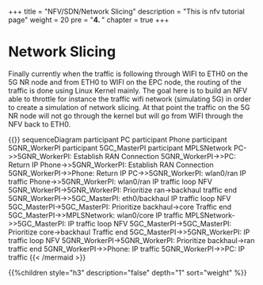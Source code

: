 +++
title = "NFV/SDN/Network Slicing"
description = "This is nfv tutorial page"
weight = 20
pre = "<b>4. </b>"
chapter = true
+++

# Network Slicing

Finally currently when the traffic is following through WIFI to ETH0 on the 5G NR node and from ETH0 to WIFI on the EPC node, the routing of the
traffic is done using Linux Kernel mainly.
The goal here is to build an NFV able to throttle for instance the traffic wifi network (simulating 5G) in order to create a simulation of
network slicing. At that point the traffic on the 5G NR node will not go through the kernel but will go from WIFI through the NFV back to ETH0.

<!--more-->

{{<mermaid>}}
sequenceDiagram
    participant PC
    participant Phone
    participant 5GNR_WorkerPI
    participant 5GC_MasterPI
    participant MPLSNetwork
    PC->>5GNR_WorkerPI: Establish RAN Connection
    5GNR_WorkerPI->>PC: Return IP
    Phone->>5GNR_WorkerPI: Establish RAN Connection
    5GNR_WorkerPI->>Phone: Return IP
    PC->>5GNR_WorkerPI: wlan0/ran IP traffic
    Phone->>5GNR_WorkerPI: wlan0/ran IP traffic
    loop NFV
        5GNR_WorkerPI->5GNR_WorkerPI: Prioritize ran->backhaul traffic
    end
    5GNR_WorkerPI->>5GC_MasterPI: eth0/backhaul IP traffic
    loop NFV
        5GC_MasterPI->5GC_MasterPI: Prioritize backhaul->core Traffic
    end
    5GC_MasterPI->>MPLSNetwork: wlan0/core IP traffic
    MPLSNetwork->>5GC_MasterPI: IP traffic
    loop NFV
        5GC_MasterPI->5GC_MasterPI: Prioritize core->backhaul Traffic
    end
    5GC_MasterPI->>5GNR_WorkerPI: IP traffic
    loop NFV
        5GNR_WorkerPI->5GNR_WorkerPI: Prioritize backhaul->ran traffic
    end
    5GNR_WorkerPI->>Phone: IP traffic
    5GNR_WorkerPI->>PC: IP traffic
{{< /mermaid >}}

{{%children style="h3" description="false" depth="1" sort="weight" %}}
